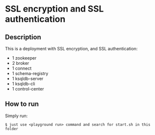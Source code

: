 # SSL encryption and SSL authentication

## Description

This is a deployment with SSL encryption, and SSL authentication:

* 1 zookeeper
* 2 broker
* 1 connect
* 1 schema-registry
* 1 ksqldb-server
* 1 ksqldb-cli
* 1 control-center

## How to run

Simply run:

```
$ just use <playground run> command and search for start.sh in this folder
```